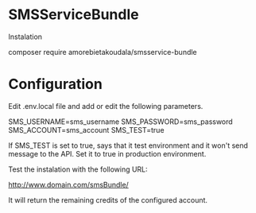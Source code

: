 # SMSServiceBundle

Instalation

composer require amorebietakoudala/smsservice-bundle

# Configuration
Edit .env.local file and add or edit the following parameters.

SMS_USERNAME=sms_username
SMS_PASSWORD=sms_password
SMS_ACCOUNT=sms_account
SMS_TEST=true

If SMS_TEST is set to true, says that it test environment and it won't send message to the API. Set it to true in production environment.

Test the instalation with the following URL:

http://www.domain.com/smsBundle/

It will return the remaining credits of the configured account.
